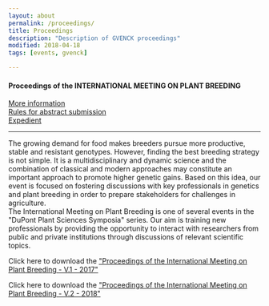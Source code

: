 ```yaml
---
layout: about
permalink: /proceedings/
title: Proceedings
description: "Description of GVENCK proceedings"
modified: 2018-04-18
tags: [events, gvenck]

---
```


#### Proceedings of the INTERNATIONAL MEETING ON PLANT BREEDING
[More information](../pages/1impb/)  
[Rules for abstract submission](../pages/abstract-rules/)  
[Expedient](../pages/expedient/)

<center><hr></center>

The growing demand for food makes breeders pursue more productive, stable and
resistant genotypes. However, finding the best breeding strategy is not simple. It is a
multidisciplinary and dynamic science and the combination of classical and modern
approaches may constitute an important approach to promote higher genetic gains.
Based on this idea, our event is focused on fostering discussions with key
professionals in genetics and plant breeding in order to prepare stakeholders for
challenges in agriculture.  
The International Meeting on Plant Breeding is one of several events in the "DuPont
Plant Sciences Symposia" series. Our aim is training new professionals by providing
the opportunity to interact with researchers from public and private institutions
through discussions of relevant scientific topics.
  
Click here to download the ["Proceedings of the International Meeting on Plant Breeding - V.1 - 2017"](../files/impb-proceedings-v1.pdf)

Click here to download the ["Proceedings of the International Meeting on Plant Breeding - V.2 - 2018"](../files/2impb-proceedings-v2.pdf)

